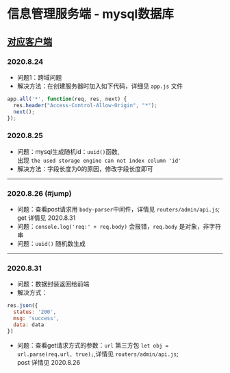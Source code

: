 # 信息管理服务端 - mysql数据库
## [对应客户端](https://github.com/Angel-HW/admin_web)
### 2020.8.24
* 问题1：跨域问题
* 解决方法：在创建服务器时加入如下代码，详细见 `app.js` 文件
```js
app.all('*', function(req, res, next) {
  res.header("Access-Control-Allow-Origin", "*");
  next();
});
```
### 2020.8.25
* 问题：mysql生成随机id：`uuid()`函数,  
  出现 `the used storage engine can not index column 'id'`
* 解决方法：字段长度为0的原因，修改字段长度即可
***
### 2020.8.26 (#jump)
* 问题：查看post请求用 `body-parser`中间件，详情见 `routers/admin/api.js`;   
get 详情见<span id="jump"> 2020.8.31 </span>
* 问题：`console.log('req:' + req.body)` 会报错，`req.body` 是对象，非字符串   
* 问题：`uuid()` 随机数生成
***
### 2020.8.31
* 问题：数据封装返回给前端
* 解决方式：
```js
res.json({
  status: '200',
  msg: 'success',
  data: data
})
```
* 问题：查看get请求方式的参数：`url` 第三方包 `let obj = url.parse(req.url, true);`,详情见 `routers/admin/api.js`;   
post 详情见<span id="jump"> 2020.8.26 </span>
